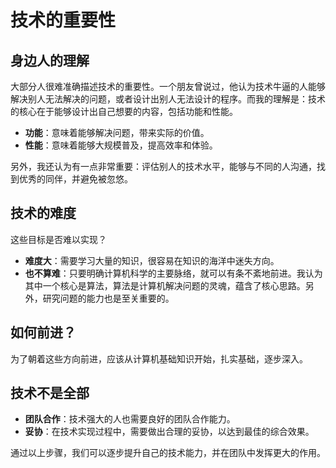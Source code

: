 # 技术的重要性

## 身边人的理解
大部分人很难准确描述技术的重要性。一个朋友曾说过，他认为技术牛逼的人能够解决别人无法解决的问题，或者设计出别人无法设计的程序。而我的理解是：技术的核心在于能够设计出自己想要的内容，包括功能和性能。

- **功能**：意味着能够解决问题，带来实际的价值。
- **性能**：意味着能够大规模普及，提高效率和体验。

另外，我还认为有一点非常重要：评估别人的技术水平，能够与不同的人沟通，找到优秀的同伴，并避免被忽悠。

## 技术的难度
这些目标是否难以实现？

- **难度大**：需要学习大量的知识，很容易在知识的海洋中迷失方向。
- **也不算难**：只要明确计算机科学的主要脉络，就可以有条不紊地前进。我认为其中一个核心是算法，算法是计算机解决问题的灵魂，蕴含了核心思路。另外，研究问题的能力也是至关重要的。

## 如何前进？
为了朝着这些方向前进，应该从计算机基础知识开始，扎实基础，逐步深入。

## 技术不是全部
- **团队合作**：技术强大的人也需要良好的团队合作能力。
- **妥协**：在技术实现过程中，需要做出合理的妥协，以达到最佳的综合效果。

通过以上步骤，我们可以逐步提升自己的技术能力，并在团队中发挥更大的作用。
